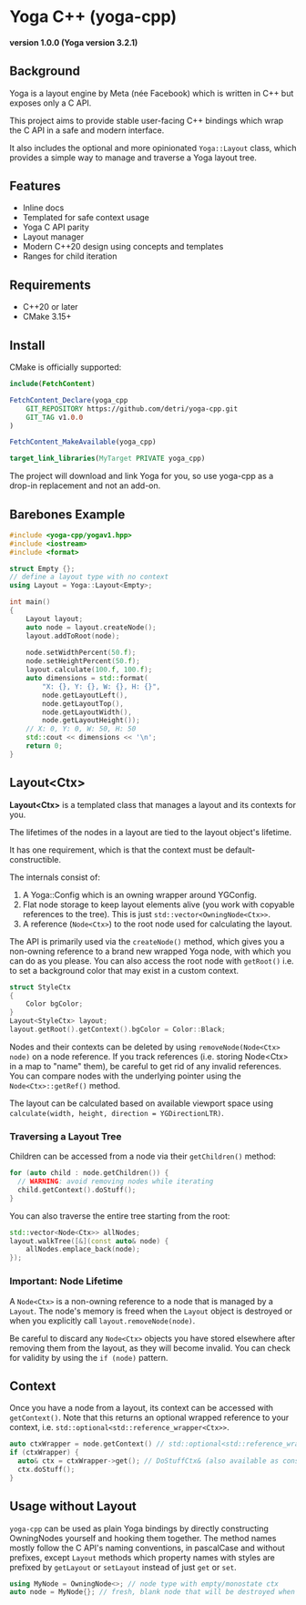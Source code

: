 # Yoga C++ (yoga-cpp)
#### version 1.0.0 (Yoga version 3.2.1)

## Background
Yoga is a layout engine by Meta (née Facebook) which is written
in C++ but exposes only a C API.

This project aims to provide stable user-facing C++ bindings which
wrap the C API in a safe and modern interface.

It also includes the optional and more opinionated `Yoga::Layout` class,
which provides a simple way to manage and traverse a Yoga layout tree.

## Features

- Inline docs
- Templated for safe context usage
- Yoga C API parity
- Layout manager
- Modern C++20 design using concepts and templates
- Ranges for child iteration

## Requirements
- C++20 or later
- CMake 3.15+

## Install

CMake is officially supported:

```cmake
include(FetchContent)

FetchContent_Declare(yoga_cpp
    GIT_REPOSITORY https://github.com/detri/yoga-cpp.git
    GIT_TAG v1.0.0
)

FetchContent_MakeAvailable(yoga_cpp)

target_link_libraries(MyTarget PRIVATE yoga_cpp)
```

The project will download and link Yoga for you, so use yoga-cpp as a drop-in replacement and not an add-on.



## Barebones Example
```c++
#include <yoga-cpp/yogav1.hpp>
#include <iostream>
#include <format>

struct Empty {};
// define a layout type with no context
using Layout = Yoga::Layout<Empty>;

int main()
{
    Layout layout;
    auto node = layout.createNode();
    layout.addToRoot(node);
    
    node.setWidthPercent(50.f);
    node.setHeightPercent(50.f);
    layout.calculate(100.f, 100.f);
    auto dimensions = std::format(
        "X: {}, Y: {}, W: {}, H: {}",
        node.getLayoutLeft(),
        node.getLayoutTop(),
        node.getLayoutWidth(),
        node.getLayoutHeight());
    // X: 0, Y: 0, W: 50, H: 50
    std::cout << dimensions << '\n';
    return 0;
}
```

## Layout\<Ctx\>
**Layout\<Ctx\>** is a templated class that manages a layout and its contexts for you.

The lifetimes of the nodes in a layout are tied to the layout object's lifetime.

It has one requirement, which is that the context must be default-constructible.

The internals consist of:

1. A Yoga::Config which is an owning wrapper around YGConfig.
2. Flat node storage to keep layout elements alive (you work with copyable references to the tree). This is just `std::vector<OwningNode<Ctx>>`.
3. A reference (`Node<Ctx>`) to the root node used for calculating the layout.

The API is primarily used via the `createNode()` method, which gives you a non-owning reference to a brand new wrapped Yoga node, with which you can do as you please.
You can also access the root node with `getRoot()` i.e. to set a background color that may exist in a custom context.

```c++
struct StyleCtx
{
    Color bgColor;
}
Layout<StyleCtx> layout;
layout.getRoot().getContext().bgColor = Color::Black;
```

Nodes and their contexts can be deleted by using `removeNode(Node<Ctx> node)` on a node reference.
If you track references (i.e. storing Node\<Ctx\> in a map to "name" them), be careful to get rid of any invalid references.
You can compare nodes with the underlying pointer using the `Node<Ctx>::getRef()` method.

The layout can be calculated based on available viewport space using `calculate(width, height, direction = YGDirectionLTR)`.

### Traversing a Layout Tree

Children can be accessed from a node via their `getChildren()` method:

```c++
for (auto child : node.getChildren()) {
  // WARNING: avoid removing nodes while iterating
  child.getContext().doStuff();
}
```
You can also traverse the entire tree starting from the root:

```c++
std::vector<Node<Ctx>> allNodes;
layout.walkTree([&](const auto& node) {
    allNodes.emplace_back(node);
});
```

### Important: Node Lifetime

A `Node<Ctx>` is a non-owning reference to a node that is managed by a `Layout`. The node's memory is freed when the `Layout` object is destroyed or when you explicitly call `layout.removeNode(node)`.

Be careful to discard any `Node<Ctx>` objects you have stored elsewhere after removing them from the layout, as they will become invalid. You can check for validity by using the `if (node)` pattern.

## Context
Once you have a node from a layout, its context can be accessed with `getContext()`.
Note that this returns an optional wrapped reference to your context, i.e. `std::optional<std::reference_wrapper<Ctx>>`.
```c++
auto ctxWrapper = node.getContext() // std::optional<std::reference_wrapper<DoStuffCtx>>
if (ctxWrapper) {
  auto& ctx = ctxWrapper->get(); // DoStuffCtx& (also available as const)
  ctx.doStuff();
}
```

## Usage without Layout
`yoga-cpp` can be used as plain Yoga bindings by directly constructing
OwningNodes yourself and hooking them together. The method names mostly follow
the C API's naming conventions, in pascalCase and without prefixes,
except `Layout` methods which property names with styles are prefixed by `getLayout` or `setLayout`
instead of just `get` or `set`.

```c++
using MyNode = OwningNode<>; // node type with empty/monostate ctx
auto node = MyNode{}; // fresh, blank node that will be destroyed when the scope exits
```